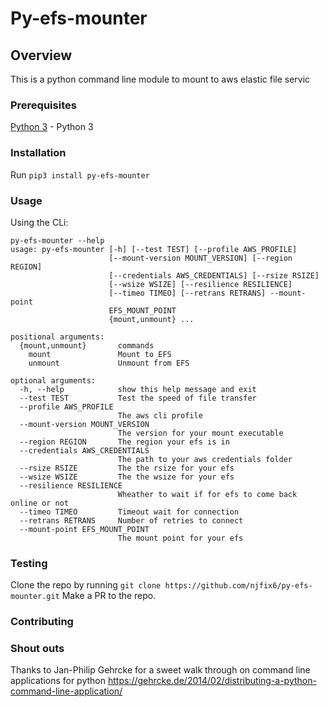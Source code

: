 # Py-efs-mounter

## Overview

This is a python command line module to mount to aws elastic file servic

### Prerequisites
[Python 3](https://www.python.org/downloads/) - Python 3


### Installation
Run `pip3 install py-efs-mounter`

### Usage
Using the CLi:
```
py-efs-mounter --help
usage: py-efs-mounter [-h] [--test TEST] [--profile AWS_PROFILE]
                      [--mount-version MOUNT_VERSION] [--region REGION]
                      [--credentials AWS_CREDENTIALS] [--rsize RSIZE]
                      [--wsize WSIZE] [--resilience RESILIENCE]
                      [--timeo TIMEO] [--retrans RETRANS] --mount-point
                      EFS_MOUNT_POINT
                      {mount,unmount} ...

positional arguments:
  {mount,unmount}       commands
    mount               Mount to EFS
    unmount             Unmount from EFS

optional arguments:
  -h, --help            show this help message and exit
  --test TEST           Test the speed of file transfer
  --profile AWS_PROFILE
                        The aws cli profile
  --mount-version MOUNT_VERSION
                        The version for your mount executable
  --region REGION       The region your efs is in
  --credentials AWS_CREDENTIALS
                        The path to your aws credentials folder
  --rsize RSIZE         The the rsize for your efs
  --wsize WSIZE         The the wsize for your efs
  --resilience RESILIENCE
                        Wheather to wait if for efs to come back online or not
  --timeo TIMEO         Timeout wait for connection
  --retrans RETRANS     Number of retries to connect
  --mount-point EFS_MOUNT_POINT
                        The mount point for your efs
```

### Testing
Clone the repo by running `git clone https://github.com/njfix6/py-efs-mounter.git`
Make a PR to the repo.

### Contributing

### Shout outs
Thanks to Jan-Philip Gehrcke for a sweet walk through on command line applications for python https://gehrcke.de/2014/02/distributing-a-python-command-line-application/
